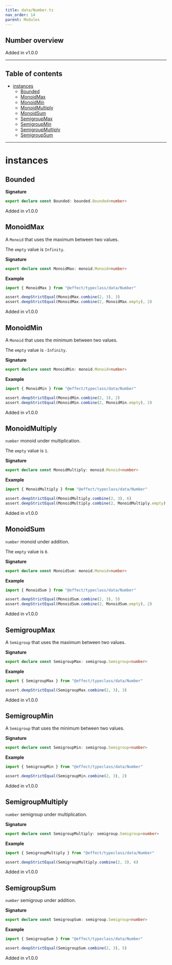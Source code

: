 ```yaml
---
title: data/Number.ts
nav_order: 14
parent: Modules
---
```


## Number overview

Added in v1.0.0

---

<h2 class="text-delta">Table of contents</h2>

- [instances](#instances)
  - [Bounded](#bounded)
  - [MonoidMax](#monoidmax)
  - [MonoidMin](#monoidmin)
  - [MonoidMultiply](#monoidmultiply)
  - [MonoidSum](#monoidsum)
  - [SemigroupMax](#semigroupmax)
  - [SemigroupMin](#semigroupmin)
  - [SemigroupMultiply](#semigroupmultiply)
  - [SemigroupSum](#semigroupsum)

---

# instances

## Bounded

**Signature**

```ts
export declare const Bounded: bounded.Bounded<number>
```

Added in v1.0.0

## MonoidMax

A `Monoid` that uses the maximum between two values.

The `empty` value is `Infinity`.

**Signature**

```ts
export declare const MonoidMax: monoid.Monoid<number>
```

**Example**

```ts
import { MonoidMax } from "@effect/typeclass/data/Number"

assert.deepStrictEqual(MonoidMax.combine(2, 3), 3)
assert.deepStrictEqual(MonoidMax.combine(2, MonoidMax.empty), 2)
```

Added in v1.0.0

## MonoidMin

A `Monoid` that uses the minimum between two values.

The `empty` value is `-Infinity`.

**Signature**

```ts
export declare const MonoidMin: monoid.Monoid<number>
```

**Example**

```ts
import { MonoidMin } from "@effect/typeclass/data/Number"

assert.deepStrictEqual(MonoidMin.combine(2, 3), 2)
assert.deepStrictEqual(MonoidMin.combine(2, MonoidMin.empty), 2)
```

Added in v1.0.0

## MonoidMultiply

`number` monoid under multiplication.

The `empty` value is `1`.

**Signature**

```ts
export declare const MonoidMultiply: monoid.Monoid<number>
```

**Example**

```ts
import { MonoidMultiply } from "@effect/typeclass/data/Number"

assert.deepStrictEqual(MonoidMultiply.combine(2, 3), 6)
assert.deepStrictEqual(MonoidMultiply.combine(2, MonoidMultiply.empty), 2)
```

Added in v1.0.0

## MonoidSum

`number` monoid under addition.

The `empty` value is `0`.

**Signature**

```ts
export declare const MonoidSum: monoid.Monoid<number>
```

**Example**

```ts
import { MonoidSum } from "@effect/typeclass/data/Number"

assert.deepStrictEqual(MonoidSum.combine(2, 3), 5)
assert.deepStrictEqual(MonoidSum.combine(2, MonoidSum.empty), 2)
```

Added in v1.0.0

## SemigroupMax

A `Semigroup` that uses the maximum between two values.

**Signature**

```ts
export declare const SemigroupMax: semigroup.Semigroup<number>
```

**Example**

```ts
import { SemigroupMax } from "@effect/typeclass/data/Number"

assert.deepStrictEqual(SemigroupMax.combine(2, 3), 3)
```

Added in v1.0.0

## SemigroupMin

A `Semigroup` that uses the minimum between two values.

**Signature**

```ts
export declare const SemigroupMin: semigroup.Semigroup<number>
```

**Example**

```ts
import { SemigroupMin } from "@effect/typeclass/data/Number"

assert.deepStrictEqual(SemigroupMin.combine(2, 3), 2)
```

Added in v1.0.0

## SemigroupMultiply

`number` semigroup under multiplication.

**Signature**

```ts
export declare const SemigroupMultiply: semigroup.Semigroup<number>
```

**Example**

```ts
import { SemigroupMultiply } from "@effect/typeclass/data/Number"

assert.deepStrictEqual(SemigroupMultiply.combine(2, 3), 6)
```

Added in v1.0.0

## SemigroupSum

`number` semigroup under addition.

**Signature**

```ts
export declare const SemigroupSum: semigroup.Semigroup<number>
```

**Example**

```ts
import { SemigroupSum } from "@effect/typeclass/data/Number"

assert.deepStrictEqual(SemigroupSum.combine(2, 3), 5)
```

Added in v1.0.0
